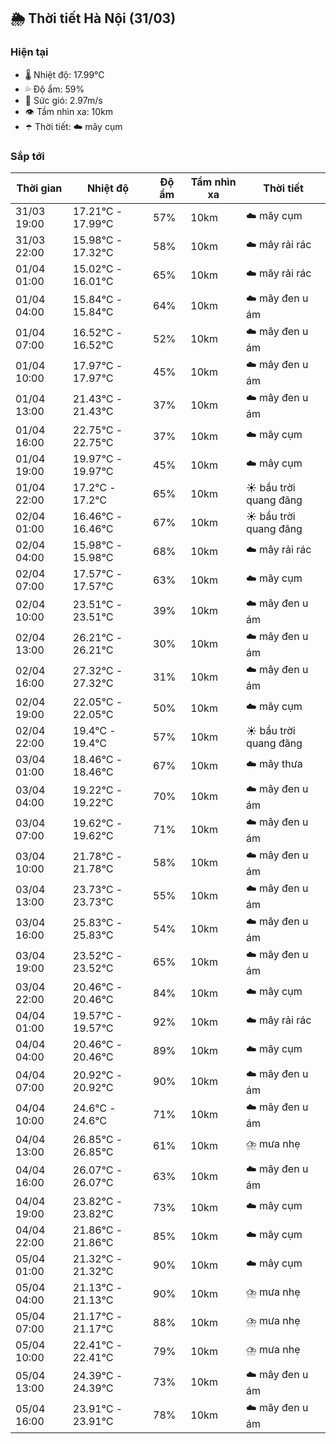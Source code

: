 ## 🌦️ Thời tiết Hà Nội (31/03)

### Hiện tại

- 🌡️ Nhiệt độ: 17.99℃
- 💦 Độ ẩm: 59%
- 💨 Sức gió: 2.97m/s
- 👁️ Tầm nhìn xa: 10km
- ☂️ Thời tiết: ☁️ mây cụm

### Sắp tới

| Thời gian | Nhiệt độ | Độ ẩm | Tầm nhìn xa | Thời tiết |
| --- | --- | --- | --- | --- |
| 31/03 19:00 | 17.21℃ - 17.99℃ | 57% | 10km | ☁️ mây cụm |
| 31/03 22:00 | 15.98℃ - 17.32℃ | 58% | 10km | ☁️ mây rải rác |
| 01/04 01:00 | 15.02℃ - 16.01℃ | 65% | 10km | ☁️ mây rải rác |
| 01/04 04:00 | 15.84℃ - 15.84℃ | 64% | 10km | ☁️ mây đen u ám |
| 01/04 07:00 | 16.52℃ - 16.52℃ | 52% | 10km | ☁️ mây đen u ám |
| 01/04 10:00 | 17.97℃ - 17.97℃ | 45% | 10km | ☁️ mây đen u ám |
| 01/04 13:00 | 21.43℃ - 21.43℃ | 37% | 10km | ☁️ mây đen u ám |
| 01/04 16:00 | 22.75℃ - 22.75℃ | 37% | 10km | ☁️ mây cụm |
| 01/04 19:00 | 19.97℃ - 19.97℃ | 45% | 10km | ☁️ mây cụm |
| 01/04 22:00 | 17.2℃ - 17.2℃ | 65% | 10km | ☀️ bầu trời quang đãng |
| 02/04 01:00 | 16.46℃ - 16.46℃ | 67% | 10km | ☀️ bầu trời quang đãng |
| 02/04 04:00 | 15.98℃ - 15.98℃ | 68% | 10km | ☁️ mây rải rác |
| 02/04 07:00 | 17.57℃ - 17.57℃ | 63% | 10km | ☁️ mây cụm |
| 02/04 10:00 | 23.51℃ - 23.51℃ | 39% | 10km | ☁️ mây đen u ám |
| 02/04 13:00 | 26.21℃ - 26.21℃ | 30% | 10km | ☁️ mây đen u ám |
| 02/04 16:00 | 27.32℃ - 27.32℃ | 31% | 10km | ☁️ mây đen u ám |
| 02/04 19:00 | 22.05℃ - 22.05℃ | 50% | 10km | ☁️ mây cụm |
| 02/04 22:00 | 19.4℃ - 19.4℃ | 57% | 10km | ☀️ bầu trời quang đãng |
| 03/04 01:00 | 18.46℃ - 18.46℃ | 67% | 10km | ☁️ mây thưa |
| 03/04 04:00 | 19.22℃ - 19.22℃ | 70% | 10km | ☁️ mây đen u ám |
| 03/04 07:00 | 19.62℃ - 19.62℃ | 71% | 10km | ☁️ mây đen u ám |
| 03/04 10:00 | 21.78℃ - 21.78℃ | 58% | 10km | ☁️ mây đen u ám |
| 03/04 13:00 | 23.73℃ - 23.73℃ | 55% | 10km | ☁️ mây đen u ám |
| 03/04 16:00 | 25.83℃ - 25.83℃ | 54% | 10km | ☁️ mây đen u ám |
| 03/04 19:00 | 23.52℃ - 23.52℃ | 65% | 10km | ☁️ mây đen u ám |
| 03/04 22:00 | 20.46℃ - 20.46℃ | 84% | 10km | ☁️ mây cụm |
| 04/04 01:00 | 19.57℃ - 19.57℃ | 92% | 10km | ☁️ mây rải rác |
| 04/04 04:00 | 20.46℃ - 20.46℃ | 89% | 10km | ☁️ mây cụm |
| 04/04 07:00 | 20.92℃ - 20.92℃ | 90% | 10km | ☁️ mây đen u ám |
| 04/04 10:00 | 24.6℃ - 24.6℃ | 71% | 10km | ☁️ mây đen u ám |
| 04/04 13:00 | 26.85℃ - 26.85℃ | 61% | 10km | ⛈️ mưa nhẹ |
| 04/04 16:00 | 26.07℃ - 26.07℃ | 63% | 10km | ☁️ mây đen u ám |
| 04/04 19:00 | 23.82℃ - 23.82℃ | 73% | 10km | ☁️ mây cụm |
| 04/04 22:00 | 21.86℃ - 21.86℃ | 85% | 10km | ☁️ mây cụm |
| 05/04 01:00 | 21.32℃ - 21.32℃ | 90% | 10km | ☁️ mây cụm |
| 05/04 04:00 | 21.13℃ - 21.13℃ | 90% | 10km | ⛈️ mưa nhẹ |
| 05/04 07:00 | 21.17℃ - 21.17℃ | 88% | 10km | ⛈️ mưa nhẹ |
| 05/04 10:00 | 22.41℃ - 22.41℃ | 79% | 10km | ⛈️ mưa nhẹ |
| 05/04 13:00 | 24.39℃ - 24.39℃ | 73% | 10km | ☁️ mây đen u ám |
| 05/04 16:00 | 23.91℃ - 23.91℃ | 78% | 10km | ☁️ mây đen u ám |
